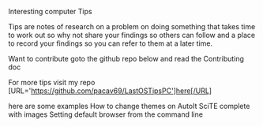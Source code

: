 Interesting computer Tips

Tips are notes of research on a problem on doing something that takes time to work out
so why not share your findings so others can follow and a place to record your findings so you can refer to them at a later time.

Want to contribute goto the github repo below and read the Contributing doc

For more tips visit my repo [URL='https://github.com/pacav69/LastOSTipsPC']here[/URL]

here are some examples
How to change themes on AutoIt SciTE complete with images
Setting default browser from the command line